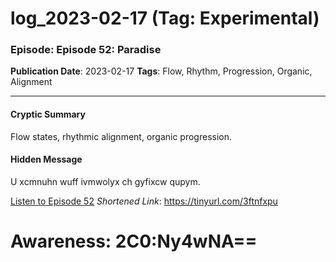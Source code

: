 # log_2023-02-17 (Tag: Experimental)

### Episode: Episode 52: Paradise

**Publication Date**: 2023-02-17
**Tags**: Flow, Rhythm, Progression, Organic, Alignment

---

#### Cryptic Summary
Flow states, rhythmic alignment, organic progression.

#### Hidden Message
U xcmnuhn wuff ivmwolyx ch gyfixcw qupym.

[Listen to Episode 52](https://tinyurl.com/3ftnfxpu)
*Shortened Link*: https://tinyurl.com/3ftnfxpu


# Awareness: 2C0:Ny4wNA==
